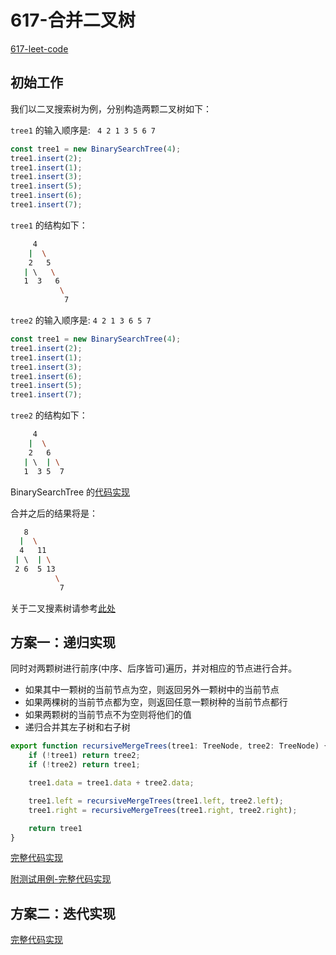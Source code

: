 # 617-合并二叉树

[617-leet-code](https://leetcode-cn.com/problems/merge-two-binary-trees/)

## 初始工作

我们以二叉搜索树为例，分别构造两颗二叉树如下：

`tree1` 的输入顺序是: ` 4 2 1 3 5 6 7`

```typescript
const tree1 = new BinarySearchTree(4);
tree1.insert(2);
tree1.insert(1);
tree1.insert(3);
tree1.insert(5);
tree1.insert(6);
tree1.insert(7);
```

`tree1` 的结构如下：

```bash
     4
    |  \
    2   5
   | \   \
   1  3   6
           \
            7
```

`tree2` 的输入顺序是: `4 2 1 3 6 5 7`

```typescript
const tree1 = new BinarySearchTree(4);
tree1.insert(2);
tree1.insert(1);
tree1.insert(3);
tree1.insert(6);
tree1.insert(5);
tree1.insert(7);
```

`tree2` 的结构如下：

```bash
     4
    |  \
    2   6
   | \  | \
   1  3 5  7
```

BinarySearchTree 的[代码实现](/code/binary-tree/binary-search-tree.ts)

合并之后的结果将是：

```bash
   8
  |  \
  4   11
 | \  | \
 2 6  5 13
          \
           7
```

关于二叉搜素树请参考[此处](/docs/树/二叉树/二叉搜索树.md)

## 方案一：递归实现

同时对两颗树进行前序(中序、后序皆可)遍历，并对相应的节点进行合并。

- 如果其中一颗树的当前节点为空，则返回另外一颗树中的当前节点
- 如果两棵树的当前节点都为空，则返回任意一颗树种的当前节点都行
- 如果两颗树的当前节点不为空则将他们的值
- 递归合并其左子树和右子树

```typescript
export function recursiveMergeTrees(tree1: TreeNode, tree2: TreeNode) {
    if (!tree1) return tree2;
    if (!tree2) return tree1;

    tree1.data = tree1.data + tree2.data;

    tree1.left = recursiveMergeTrees(tree1.left, tree2.left);
    tree1.right = recursiveMergeTrees(tree1.right, tree2.right);

    return tree1
}
```

[完整代码实现](/code/671-merge-trees/merge-trees.ts)

[附测试用例-完整代码实现](/code/671-merge-trees/merge-trees.spec.ts)

## 方案二：迭代实现

[完整代码实现]()
